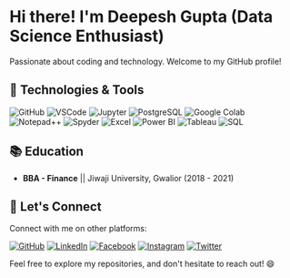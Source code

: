 # Hi there! I'm Deepesh Gupta (Data Science Enthusiast)

Passionate about coding and technology. Welcome to my GitHub profile!

## 🔧 Technologies & Tools


![GitHub](https://img.shields.io/badge/-GitHub-181717?style=flat&logo=github)
![VSCode](https://img.shields.io/badge/-VSCode-007ACC?style=flat&logo=visual-studio-code&logoColor=white)
![Jupyter](https://img.shields.io/badge/-Jupyter-F37626?style=flat&logo=jupyter&logoColor=white)
![PostgreSQL](https://img.shields.io/badge/-PostgreSQL-336791?style=flat&logo=postgresql&logoColor=white)
![Google Colab](https://img.shields.io/badge/-Google%20Colab-F9AB00?style=flat&logo=google-colab&logoColor=white)
![Notepad++](https://img.shields.io/badge/-Notepad++-90E59A?style=flat&logo=notepad%2B%2B&logoColor=white)
![Spyder](https://img.shields.io/badge/-Spyder-FFD43B?style=flat&logo=spyder-ide&logoColor=white)
![Excel](https://img.shields.io/badge/-Excel-217346?style=flat&logo=microsoft-excel&logoColor=white)
![Power BI](https://img.shields.io/badge/-Power%20BI-F2C811?style=flat&logo=power-bi&logoColor=black)
![Tableau](https://img.shields.io/badge/-Tableau-E97627?style=flat&logo=tableau&logoColor=white)
![SQL](https://img.shields.io/badge/-SQL-4479A1?style=flat&logo=sql&logoColor=white)


## 📚 Education

- **BBA - Finance** || Jiwaji University, Gwalior (2018 - 2021)


  
## 📱 Let's Connect

Connect with me on other platforms:

[![GitHub](https://img.shields.io/badge/GitHub-100000?style=flat&logo=github&logoColor=white)]((https://github.com/Deepesh28))
[![LinkedIn](https://img.shields.io/badge/LinkedIn-0077B5?style=flat&logo=linkedin&logoColor=white)]((www.linkedin.com/in/deepeshgupta28))
[![Facebook](https://img.shields.io/badge/Facebook-1877F2?style=flat&logo=facebook&logoColor=white)]((https://www.facebook.com/profile.php?id=100088551794313))
[![Instagram](https://img.shields.io/badge/Instagram-E4405F?style=flat&logo=instagram&logoColor=white)]((https://www.instagram.com/im.deepesh/))
[![Twitter](https://img.shields.io/badge/Twitter-1DA1F2?style=flat&logo=twitter&logoColor=white)]((https://twitter.com/deepeshgupta28))

Feel free to explore my repositories, and don't hesitate to reach out! 😄
